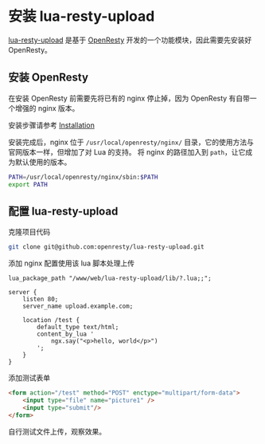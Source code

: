 # 安装 lua-resty-upload

[lua-resty-upload](https://github.com/openresty/lua-resty-upload) 是基于 [OpenResty](http://openresty.org) 开发的一个功能模块，因此需要先安装好 OpenResty。

## 安装 OpenResty 

在安装 OpenResty 前需要先将已有的 nginx 停止掉，因为 OpenResty 有自带一个增强的 nginx 版本。

安装步骤请参考 [Installation](https://openresty.org/en/linux-packages.html)

安装完成后，nginx 位于 `/usr/local/openresty/nginx/` 目录，它的使用方法与官网版本一样，但增加了对 Lua 的支持。
将 nginx 的路径加入到 `path`，让它成为默认使用的版本。

```bash
PATH=/usr/local/openresty/nginx/sbin:$PATH
export PATH
```

## 配置 lua-resty-upload

克隆项目代码

```bash
git clone git@github.com:openresty/lua-resty-upload.git
```

添加 nginx 配置使用该 lua 脚本处理上传

```nginx
lua_package_path "/www/web/lua-resty-upload/lib/?.lua;;";

server {
    listen 80;
    server_name upload.example.com;

	location /test {
		default_type text/html;
		content_by_lua '
        	ngx.say("<p>hello, world</p>")
        ';
	}
}
```

添加测试表单

```html
<form action="/test" method="POST" enctype="multipart/form-data">
    <input type="file" name="picture1" />
    <input type="submit"/>
</form>
```

自行测试文件上传，观察效果。
